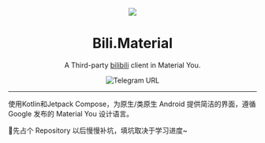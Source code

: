 <p align="center">
<img src="https://s1.ax1x.com/2022/09/20/xCXfsA.png"/>
</p>

<div align="center">

# Bili.Material
  
A Third-party [bilibili](https://www.bilibili.com) client in Material You.
  
<img alt="Telegram URL" src="https://img.shields.io/twitter/url?color=%23DFE2F2&label=%40BiliMaterialYou&logo=Telegram&logoColor=%23474648&url=https%3A%2F%2Ft.me%2FBiliMaterialYou">

  
---

</div>
使用Kotlin和Jetpack Compose，为原生/类原生 Android 提供简洁的界面，遵循 Google 发布的 Material You 设计语言。

🙌先占个 Repository 以后慢慢补坑，填坑取决于学习进度~


